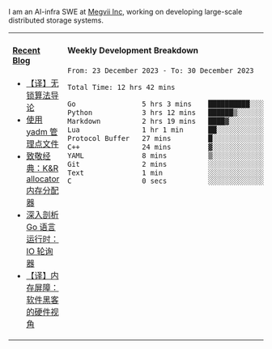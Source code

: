 I am an AI-infra SWE at [Megvii Inc](https://en.megvii.com/), working on developing large-scale distributed storage systems.

<table width="960px">
<tr>
<td valign="top" width="50%">

#### <a href="https://www.kongjun18.me" target="_blank">Recent Blog</a>

<!-- BLOG-POST-LIST:START -->
- [【译】无锁算法导论](https://kongjun18.github.io/posts/2023/07/14/)
- [使用 yadm 管理点文件](https://kongjun18.github.io/posts/2023/04/07/)
- [致敬经典：K&amp;R allocator 内存分配器](https://kongjun18.github.io/posts/2022/12/12/)
- [深入剖析 Go 语言运行时：IO 轮询器](https://kongjun18.github.io/posts/2022/11/21/)
- [【译】内存屏障：软件黑客的硬件视角](https://kongjun18.github.io/posts/2022/11/03/)
<!-- BLOG-POST-LIST:END -->

</td>
<td valign="top" width="50%">

#### Weekly Development Breakdown

<!--START_SECTION:waka-->

```txt
From: 23 December 2023 - To: 30 December 2023

Total Time: 12 hrs 42 mins

Go                5 hrs 3 mins    ██████████░░░░░░░░░░░░░░░   39.86 %
Python            3 hrs 12 mins   ██████▒░░░░░░░░░░░░░░░░░░   25.29 %
Markdown          2 hrs 19 mins   ████▓░░░░░░░░░░░░░░░░░░░░   18.30 %
Lua               1 hr 1 min      ██░░░░░░░░░░░░░░░░░░░░░░░   08.04 %
Protocol Buffer   27 mins         █░░░░░░░░░░░░░░░░░░░░░░░░   03.56 %
C++               24 mins         ▓░░░░░░░░░░░░░░░░░░░░░░░░   03.25 %
YAML              8 mins          ▒░░░░░░░░░░░░░░░░░░░░░░░░   01.12 %
Git               2 mins          ░░░░░░░░░░░░░░░░░░░░░░░░░   00.31 %
Text              1 min           ░░░░░░░░░░░░░░░░░░░░░░░░░   00.19 %
C                 0 secs          ░░░░░░░░░░░░░░░░░░░░░░░░░   00.03 %
```

<!--END_SECTION:waka-->
</td>
</tr>

</table>
